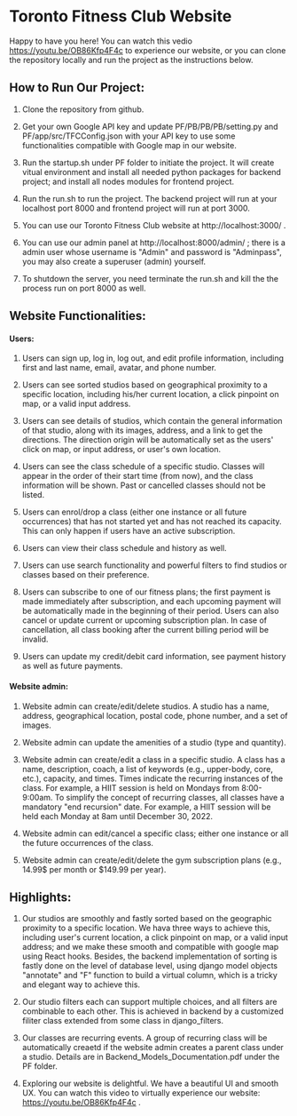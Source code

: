 # Toronto Fitness Club Website

Happy to have you here! You can watch this vedio https://youtu.be/OB86Kfp4F4c to experience our website, or you can clone the repository locally and run the project as the instructions below.

## How to Run Our Project:

1. Clone the repository from github.

2. Get your own Google API key and update PF/PB/PB/PB/setting.py and PF/app/src/TFCConfig.json with your API key to use some functionalities compatible with Google map in our website.

3. Run the startup.sh under PF folder to initiate the project. It will create vitual environment and install all needed python packages for backend project; and install all nodes modules for frontend project. 

4. Run the run.sh to run the project. The backend project will run at your localhost port 8000 and frontend project will run at port 3000.

5. You can use our Toronto Fitness Club website at http://localhost:3000/ .

6. You can use our admin panel at http://localhost:8000/admin/ ; there is a admin user whose username is "Admin" and password is "Adminpass", you may also create a superuser (admin) yourself.

7. To shutdown the server, you need terminate the run.sh and kill the the process run on port 8000 as well.



## Website Functionalities:

#### Users:

1. Users can sign up, log in, log out, and edit profile information, including first and last name, email, avatar, and phone number.

2. Users can see sorted studios based on geographical proximity to a specific location, including his/her current location, a click pinpoint on map, or a valid input address. 

3. Users can see details of studios, which contain the general information of that studio, along with its images, address, and a link to get the directions. The direction origin will be automatically set as the users' click on map, or input address, or user's own location.

4. Users can see the class schedule of a specific studio. Classes will appear in the order of their start time (from now), and the class information will be shown. Past or cancelled classes should not be listed. 

5. Users can enrol/drop a class (either one instance or all future occurrences) that has not started yet and has not reached its capacity. This can only happen if users have an active subscription.

6. Users can view their class schedule and history as well.

7. Users can use search functionality and powerful filters to find studios or classes based on their preference.

8. Users can subscribe to one of our fitness plans; the first payment is made immediately after subscription, and each upcoming payment will be automatically made in the beginning of their period. Users can also cancel or update current or upcoming subscription plan. In case of cancellation, all class booking after the current billing period will be invalid.

9. Users can update my credit/debit card information, see payment history as well as future payments.


#### Website admin:

1. Website admin can create/edit/delete studios. A studio has a name, address, geographical location, postal code, phone number, and a set of images.

2. Website admin can update the amenities of a studio (type and quantity).

3. Website admin can create/edit a class in a specific studio. A class has a name, description, coach, a list of keywords (e.g., upper-body, core, etc.), capacity, and times. Times indicate the recurring instances of the class. For example, a HIIT session is held on Mondays from 8:00- 9:00am. To simplify the concept of recurring classes, all classes have a mandatory "end recursion" date. For example, a HIIT session will be held each Monday at 8am until December 30, 2022. 

4. Website admin can edit/cancel a specific class; either one instance or all the future occurrences of the class.

5. Website admin can create/edit/delete the gym subscription plans (e.g., 14.99$ per month or $149.99 per year).



## Highlights:

1. Our studios are smoothly and fastly sorted based on the geographic proximity to a specific location. We hava three ways to achieve this, including user's current location, a click pinpoint on map, or a valid input address; and we make these smooth and compatible with google map using React hooks. Besides, the backend implementation of sorting is fastly done on the level of database level, using django model objects "annotate" and "F" function to build a virtual column, which is a tricky and elegant way to achieve this.

2. Our studio filters each can support multiple choices, and all filters are combinable to each other. This is achieved in backend by a customized filiter class extended from some class in django_filters.

3. Our classes are recurring events. A group of recurring class will be automatically creaetd if the website admin creates a parent class under a studio. Details are in Backend_Models_Documentation.pdf under the PF folder.

4. Exploring our website is delightful. We have a beautiful UI and smooth UX. You can watch this video to virtually experience our website: https://youtu.be/OB86Kfp4F4c .
